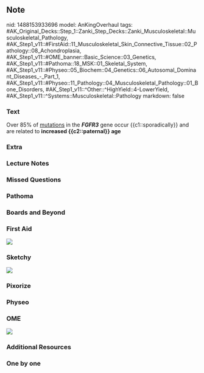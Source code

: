 ## Note
nid: 1488153933696
model: AnKingOverhaul
tags: #AK_Original_Decks::Step_1::Zanki_Step_Decks::Zanki_Musculoskeletal::Musculoskeletal_Pathology, #AK_Step1_v11::#FirstAid::11_Musculoskeletal_Skin_Connective_Tissue::02_Pathology::08_Achondroplasia, #AK_Step1_v11::#OME_banner::Basic_Science::03_Genetics, #AK_Step1_v11::#Pathoma::18_MSK::01_Skeletal_System, #AK_Step1_v11::#Physeo::05_Biochem::04_Genetics::06_Autosomal_Dominant_Diseases_-_Part_1, #AK_Step1_v11::#Physeo::11_Pathology::04_Musculoskeletal_Pathology::01_Bone_Disorders, #AK_Step1_v11::^Other::^HighYield::4-LowerYield, #AK_Step1_v11::^Systems::Musculoskeletal::Pathology
markdown: false

### Text
<div>
  Over 85% of <u>mutations</u> in the <b><i>FGFR3</i></b> gene
  occur {{c1::sporadically}} and are related to <b>increased
  {{c2::paternal}} age</b>
</div>

### Extra


### Lecture Notes


### Missed Questions


### Pathoma


### Boards and Beyond


### First Aid
<img src="tmpQ75lC1.png">

### Sketchy
<img src="tmpjFsr7X.png">

### Pixorize


### Physeo


### OME
<div class="ome-widget">
  <a href="https://onlinemeded.org/spa/genetics?ref=anki"><img src=
  "_OME_AnkiFlashcards_Topic_5.png"></a>
</div>

### Additional Resources


### One by one


